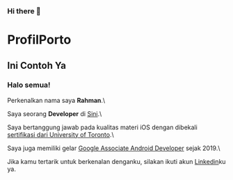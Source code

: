 ### Hi there 👋
# ProfilPorto
## Ini Contoh Ya

### Halo semua! 

Perkenalkan nama saya **Rahman**.\

Saya seorang **Developer** di [Sini](https://www.sini.com/).\

Saya bertanggung jawab pada kualitas materi iOS dengan dibekali [sertifikasi dari University of Toronto](https://www.certificate.org/).\

Saya juga memiliki gelar [Google Associate Android Developer](https://www.credential.net/) sejak 2019.\

Jika kamu tertarik untuk berkenalan denganku, silakan ikuti akun [Linkedin](https://www.linkedin.com/in/rahmanwakhid/)ku ya.

<!--
**jowokere/jowokere** is a ✨ _special_ ✨ repository because its `README.md` (this file) appears on your GitHub profile.

Here are some ideas to get you started:

- 🔭 I’m currently working on ...
- 🌱 I’m currently learning ...
- 👯 I’m looking to collaborate on ...
- 🤔 I’m looking for help with ...
- 💬 Ask me about ...
- 📫 How to reach me: ...
- 😄 Pronouns: ...
- ⚡ Fun fact: ...
-->
